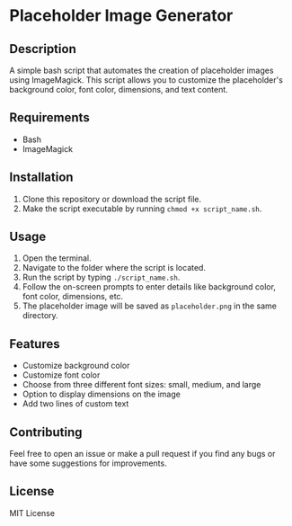 # Placeholder Image Generator

## Description

A simple bash script that automates the creation of placeholder images using ImageMagick. This script allows you to customize the placeholder's background color, font color, dimensions, and text content.

## Requirements

- Bash
- ImageMagick

## Installation

1. Clone this repository or download the script file.
2. Make the script executable by running `chmod +x script_name.sh`.

## Usage

1. Open the terminal.
2. Navigate to the folder where the script is located.
3. Run the script by typing `./script_name.sh`.
4. Follow the on-screen prompts to enter details like background color, font color, dimensions, etc.
5. The placeholder image will be saved as `placeholder.png` in the same directory.

## Features

- Customize background color
- Customize font color
- Choose from three different font sizes: small, medium, and large
- Option to display dimensions on the image
- Add two lines of custom text

## Contributing

Feel free to open an issue or make a pull request if you find any bugs or have some suggestions for improvements.

## License

MIT License

